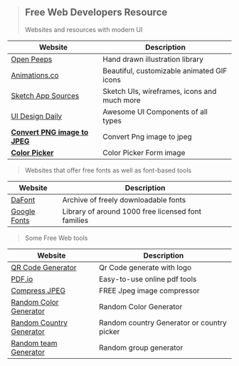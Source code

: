 > ## Free Web Developers Resource
> Websites and resources with modern UI


| Website | Description |
| ----------- | ----------- |
| [Open Peeps](https://www.openpeeps.com/) |Hand drawn illustration library |
|[Animations.co](http://animaticons.co/)|Beautiful, customizable animated GIF icons |
|[Sketch App Sources](https://www.sketchappsources.com/)| Sketch UIs, wireframes, icons and much more |
| [UI Design Daily](https://uidesigndaily.com/) | Awesome UI Components of all types|
| [**Convert PNG image to JPEG**](https://imagecompresser.com/png-to-jpg) | Convert Png image to jpeg |
|[**Color Picker**](https://imagecompresser.com/image-color-picker) | Color Picker Form image| 


>Websites that offer free fonts as well as font-based tools

| Website | Description |
| ----------- | ----------- |
|[DaFont](https://www.dafont.com/) | Archive of freely downloadable fonts |
|[Google Fonts](https://fonts.google.com/) |Library of around 1000 free licensed font families|


>  Some Free Web tools



| Website | Description |
| ----------- | ----------- |
| [QR Code Generator](https://imagecompresser.com/qr-code-generator) | Qr Code generate with logo |
|[PDF.io](https://pdf.io/) |Easy-to-use online pdf tools|
|[Compress JPEG](https://imagecompresser.com/compress-jpeg-to-exact-size)|FREE Jpeg image compressor|
|[Random Color Generator](https://imagecompresser.com/random-color-generator)|Random Color Generator| 
|[Random Country Generator](https://imagecompresser.com/random-country-generator)|Random country Generator or country picker|
|[Random team Generator](https://imagecompresser.com/random-team-generator)|Random group generator|




